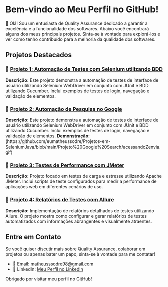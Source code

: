 <h1>Bem-vindo ao Meu Perfil no GitHub!</h1>

<p>👋 Olá! Sou um entusiasta de Quality Assurance dedicado a garantir a excelência e a funcionalidade dos softwares. Abaixo você encontrará alguns dos meus principais projetos. Sinta-se à vontade para explorá-los e ver como tenho contribuído para a melhoria da qualidade dos softwares.</p>

<h2>Projetos Destacados</h2>

<h3>📂 <a href="https://github.com/eumatheussodre/Projetos-em-SeleniumJava/tree/main/Projeto%20Sauce">Projeto 1: Automação de Testes com Selenium utilizando BDD</a></h3>
<p><strong>Descrição:</strong> Este projeto demonstra a automação de testes de interface de usuário utilizando Selenium WebDriver em conjunto com JUnit e BDD utilizando Cucumber. Inclui exemplos de testes de login, navegação e validação de elementos.</p>

<h3>📂 <a href="https://github.com/seu-usuario/projeto2">Projeto 2: Automação de Pesquisa no Google</a></h3>
<p><strong>Descrição:</strong> Este projeto demonstra a automação de testes de interface de usuário utilizando Selenium WebDriver em conjunto com JUnit e BDD utilizando Cucumber. Inclui exemplos de testes de login, navegação e validação de elementos.
<strong>Demonstração:</strong> (https://github.com/eumatheussodre/Projetos-em-SeleniumJava/blob/main/Projeto%20Google%20Search/acessandoZenvia.gif)</p>

<h3>📂 <a href="https://github.com/seu-usuario/projeto3">Projeto 3: Testes de Performance com JMeter</a></h3>
<p><strong>Descrição:</strong> Projeto focado em testes de carga e estresse utilizando Apache JMeter. Inclui scripts de teste configurados para medir a performance de aplicações web em diferentes cenários de uso.</p>

<h3>📂 <a href="https://github.com/seu-usuario/projeto5">Projeto 4: Relatórios de Testes com Allure</a></h3>
<p><strong>Descrição:</strong> Implementação de relatórios detalhados de testes utilizando Allure. O projeto mostra como configurar e gerar relatórios de testes automatizados com informações abrangentes e visualmente atraentes.</p>

<h2>Entre em Contato</h2>

<p>Se você quiser discutir mais sobre Quality Assurance, colaborar em projetos ou apenas bater um papo, sinta-se à vontade para me contatar!</p>

<ul>
  <li>📧 Email: <a href="mailto:matheusssodre98@gmail.com">matheusssodre98@gmail.com</a></li>
  <li>💼 LinkedIn: <a href="https://www.linkedin.com/in/eumatheussodre">Meu Perfil no LinkedIn</a></li>
</ul>

<p>Obrigado por visitar meu perfil no GitHub!</p>
